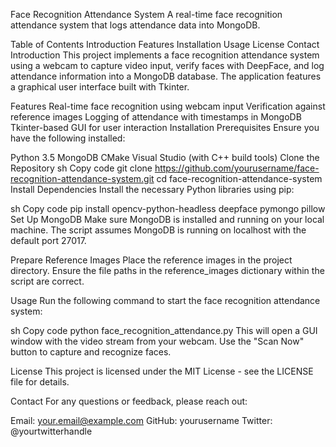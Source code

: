 Face Recognition Attendance System
A real-time face recognition attendance system that logs attendance data into MongoDB.

Table of Contents
Introduction
Features
Installation
Usage
License
Contact
Introduction
This project implements a face recognition attendance system using a webcam to capture video input, verify faces with DeepFace, and log attendance information into a MongoDB database. The application features a graphical user interface built with Tkinter.

Features
Real-time face recognition using webcam input
Verification against reference images
Logging of attendance with timestamps in MongoDB
Tkinter-based GUI for user interaction
Installation
Prerequisites
Ensure you have the following installed:

Python 3.5
MongoDB
CMake
Visual Studio (with C++ build tools)
Clone the Repository
sh
Copy code
git clone https://github.com/yourusername/face-recognition-attendance-system.git
cd face-recognition-attendance-system
Install Dependencies
Install the necessary Python libraries using pip:

sh
Copy code
pip install opencv-python-headless deepface pymongo pillow
Set Up MongoDB
Make sure MongoDB is installed and running on your local machine. The script assumes MongoDB is running on localhost with the default port 27017.

Prepare Reference Images
Place the reference images in the project directory. Ensure the file paths in the reference_images dictionary within the script are correct.

Usage
Run the following command to start the face recognition attendance system:

sh
Copy code
python face_recognition_attendance.py
This will open a GUI window with the video stream from your webcam. Use the "Scan Now" button to capture and recognize faces.

License
This project is licensed under the MIT License - see the LICENSE file for details.

Contact
For any questions or feedback, please reach out:

Email: your.email@example.com
GitHub: yourusername
Twitter: @yourtwitterhandle
